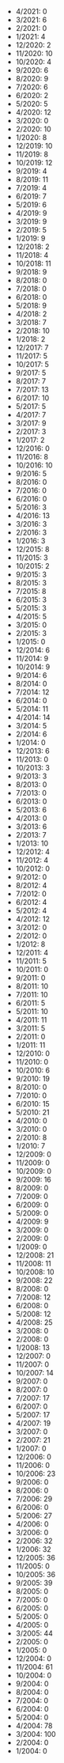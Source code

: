 *  4/2021: 0
*  3/2021: 6
*  2/2021: 0
*  1/2021: 4
*  12/2020: 2
*  11/2020: 10
*  10/2020: 4
*  9/2020: 6
*  8/2020: 9
*  7/2020: 6
*  6/2020: 2
*  5/2020: 5
*  4/2020: 12
*  3/2020: 0
*  2/2020: 10
*  1/2020: 8
*  12/2019: 10
*  11/2019: 8
*  10/2019: 12
*  9/2019: 4
*  8/2019: 11
*  7/2019: 4
*  6/2019: 7
*  5/2019: 6
*  4/2019: 9
*  3/2019: 9
*  2/2019: 5
*  1/2019: 9
*  12/2018: 2
*  11/2018: 4
*  10/2018: 11
*  9/2018: 9
*  8/2018: 0
*  7/2018: 0
*  6/2018: 0
*  5/2018: 9
*  4/2018: 2
*  3/2018: 7
*  2/2018: 10
*  1/2018: 2
*  12/2017: 7
*  11/2017: 5
*  10/2017: 5
*  9/2017: 5
*  8/2017: 7
*  7/2017: 13
*  6/2017: 10
*  5/2017: 5
*  4/2017: 7
*  3/2017: 9
*  2/2017: 3
*  1/2017: 2
*  12/2016: 0
*  11/2016: 8
*  10/2016: 10
*  9/2016: 5
*  8/2016: 0
*  7/2016: 0
*  6/2016: 0
*  5/2016: 3
*  4/2016: 13
*  3/2016: 3
*  2/2016: 3
*  1/2016: 3
*  12/2015: 8
*  11/2015: 3
*  10/2015: 2
*  9/2015: 3
*  8/2015: 3
*  7/2015: 8
*  6/2015: 3
*  5/2015: 3
*  4/2015: 5
*  3/2015: 0
*  2/2015: 3
*  1/2015: 0
*  12/2014: 6
*  11/2014: 9
*  10/2014: 9
*  9/2014: 6
*  8/2014: 0
*  7/2014: 12
*  6/2014: 0
*  5/2014: 11
*  4/2014: 14
*  3/2014: 5
*  2/2014: 6
*  1/2014: 0
*  12/2013: 6
*  11/2013: 0
*  10/2013: 3
*  9/2013: 3
*  8/2013: 0
*  7/2013: 0
*  6/2013: 0
*  5/2013: 6
*  4/2013: 0
*  3/2013: 6
*  2/2013: 7
*  1/2013: 10
*  12/2012: 4
*  11/2012: 4
*  10/2012: 0
*  9/2012: 0
*  8/2012: 4
*  7/2012: 0
*  6/2012: 4
*  5/2012: 4
*  4/2012: 12
*  3/2012: 0
*  2/2012: 0
*  1/2012: 8
*  12/2011: 4
*  11/2011: 5
*  10/2011: 0
*  9/2011: 0
*  8/2011: 10
*  7/2011: 10
*  6/2011: 5
*  5/2011: 10
*  4/2011: 11
*  3/2011: 5
*  2/2011: 0
*  1/2011: 11
*  12/2010: 0
*  11/2010: 0
*  10/2010: 6
*  9/2010: 19
*  8/2010: 0
*  7/2010: 0
*  6/2010: 15
*  5/2010: 21
*  4/2010: 0
*  3/2010: 0
*  2/2010: 8
*  1/2010: 7
*  12/2009: 0
*  11/2009: 0
*  10/2009: 0
*  9/2009: 16
*  8/2009: 0
*  7/2009: 0
*  6/2009: 0
*  5/2009: 0
*  4/2009: 9
*  3/2009: 0
*  2/2009: 0
*  1/2009: 0
*  12/2008: 21
*  11/2008: 11
*  10/2008: 10
*  9/2008: 22
*  8/2008: 0
*  7/2008: 12
*  6/2008: 0
*  5/2008: 12
*  4/2008: 25
*  3/2008: 0
*  2/2008: 0
*  1/2008: 13
*  12/2007: 0
*  11/2007: 0
*  10/2007: 14
*  9/2007: 0
*  8/2007: 0
*  7/2007: 17
*  6/2007: 0
*  5/2007: 17
*  4/2007: 19
*  3/2007: 0
*  2/2007: 21
*  1/2007: 0
*  12/2006: 0
*  11/2006: 0
*  10/2006: 23
*  9/2006: 0
*  8/2006: 0
*  7/2006: 29
*  6/2006: 0
*  5/2006: 27
*  4/2006: 0
*  3/2006: 0
*  2/2006: 32
*  1/2006: 32
*  12/2005: 36
*  11/2005: 0
*  10/2005: 36
*  9/2005: 39
*  8/2005: 0
*  7/2005: 0
*  6/2005: 0
*  5/2005: 0
*  4/2005: 0
*  3/2005: 44
*  2/2005: 0
*  1/2005: 0
*  12/2004: 0
*  11/2004: 61
*  10/2004: 0
*  9/2004: 0
*  8/2004: 0
*  7/2004: 0
*  6/2004: 0
*  5/2004: 0
*  4/2004: 78
*  3/2004: 100
*  2/2004: 0
*  1/2004: 0